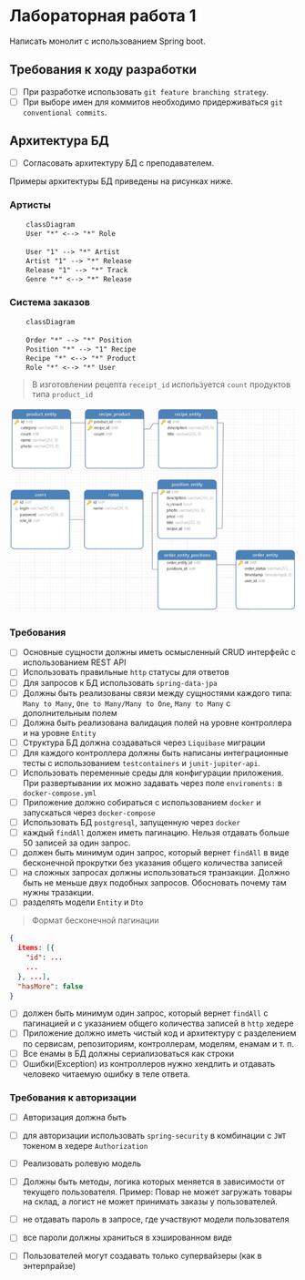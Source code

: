 
# Лабораторная работа 1

Написать монолит с использованием Spring boot. 

## Требования к ходу разработки
- [ ] При разработке использовать `git feature branching strategy`.
- [ ] При выборе имен для коммитов необходимо придерживаться `git conventional commits`. 

## Архитектура БД
- [ ] Согласовать архитектуру БД с преподавателем. 

Примеры архитектуры БД приведены на рисунках ниже.

### Артисты

```mermaid
    classDiagram
    User "*" <--> "*" Role

    User "1" --> "*" Artist
    Artist "1" --> "*" Release
    Release "1" --> "*" Track
    Genre "*" <--> "*" Release
```

### Система заказов

```mermaid
    classDiagram

    Order "*" --> "*" Position
    Position "*" --> "1" Recipe
    Recipe "*" <--> "*" Product  
    Role "*" <--> "*" User
```

> В изготовлении рецепта `receipt_id` используется `count` продуктов типа `product_id`

![](catzER.jpg)

### Требования

- [ ] Основные сущности должны иметь осмысленный CRUD интерфейс с использованием REST API
- [ ] Использовать правильные `http` статусы для ответов
- [ ] Для запросов к БД использовать `spring-data-jpa`
- [ ] Должны быть реализованы связи между сущностями каждого типа: `Many to Many`, `One to Many/Many to One`, `Many to Many` с дополнительным полем
- [ ] Должна быть реализована валидация полей на уровне контроллера и на уровне `Entity`
- [ ] Структура БД должна создаваться через `Liquibase` миграции
- [ ] Для каждого контроллера должны быть написаны интеграционные тесты с использованием `testcontainers` и `junit-jupiter-api`. 
- [ ] Использовать переменные среды для конфигурации приложения. При развертывании их можно задавать через поле `enviroments:` в `docker-compose.yml`
- [ ] Приложение должно собираться с использованием `docker` и запускаться через `docker-compose`
- [ ] Использовать БД `postgresql`, запущенную через `docker`
- [ ] каждый `findAll` должен иметь пагинацию. Нельзя отдавать больше 50 записей за один запрос.
- [ ] должен быть минимум один запрос, который вернет `findAll` в виде бесконечной прокрутки без указания общего количества записей
- [ ] на сложных запросах должны использоваться транзакции. Должно быть не меньше двух подобных запросов. Обосновать почему там нужны тразакции.
- [ ] разделять модели `Entity` и `Dto`
> Формат бесконечной пагинации
```json
{
  items: [{
    "id": ...
    ...
  }, ...],
  "hasMore": false
}
```
- [ ] должен быть минимум один запрос, который вернет `findAll` с пагинацией и с указанием общего количества записей в `http` хедере
- [ ] Приложение должно иметь чистый код и архитектуру с разделением по сервисам, репозиториям, контроллерам, моделям, енамам и т. п. 
- [ ] Все енамы в БД должны сериализоваться как строки
- [ ] Ошибки(Exception) из контроллеров нужно хендлить и отдавать человеко читаемую ошибку в теле ответа.  
### Требования к авторизации

- [ ] Авторизация должна быть
- [ ] для авторизации использовать `spring-security` в комбинации с `JWT` токеном в хедере `Authorization`
- [ ] Реализовать ролевую модель
- [ ] Должны быть методы, логика которых меняется в зависимости от текущего пользователя. Пример: Повар не может загружать товары на склад, а логист не может принимать заказы у пользователей.
- [ ] не отдавать пароль в запросе, где участвуют модели пользователя
- [ ] все пароли должны храниться в хэшированном виде
- [ ] Пользователей могут создавать только супервайзеры (как в энтерпрайзе)


